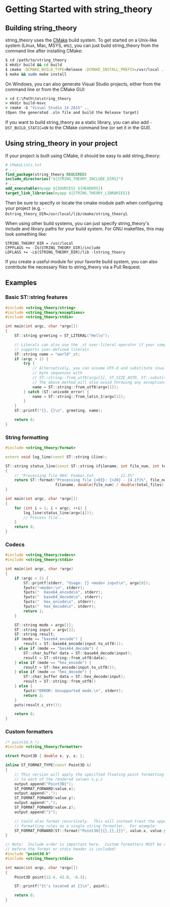 # Getting Started with string_theory

## Building string_theory

string_theory uses the [CMake](http://cmake.org) build system.  To get started
on a Unix-like system (Linux, Mac, MSYS, etc), you can just build string_theory
from the command line after installing CMake:

~~~bash
$ cd /path/to/string_theory
$ mkdir build && cd build
$ cmake -DCMAKE_BUILD_TYPE=Release -DCMAKE_INSTALL_PREFIX=/usr/local ..
$ make && sudo make install
~~~

On Windows, you can also generate Visual Studio projects, either from the
command line or from the CMake GUI:

~~~bat
> cd C:\Path\to\string_theory
> mkdir build-msvc
> cmake -G "Visual Studio 14 2015" ..
(Open the generated .sln file and build the Release target)
~~~

If you want to build string_theory as a static library, you can also add
`-DST_BUILD_STATIC=ON` to the CMake command line (or set it in the GUI).


## Using string_theory in your project

If your project is built using CMake, it should be easy to add string_theory:

~~~CMake
# CMakeLists.txt
# ...
find_package(string_theory REQUIRED)
include_directories("${STRING_THEORY_INCLUDE_DIRS}")
# ...
add_executable(myapp ${SOURCES} ${HEADERS})
target_link_libraries(myapp ${STRING_THEORY_LIBRARIES})
~~~

Then be sure to specify or locate the cmake module path when configuring your
project (e.g. `-Dstring_theory_DIR=/usr/local/lib/cmake/string_theory`).

When using other build systems, you can just specify string_theory's include
and library paths for your build system.  For GNU makefiles, this may look
something like:

~~~make
STRING_THEORY_DIR = /usr/local
CPPFLAGS += -I$(STRING_THEORY_DIR)/include
LDFLAGS += -L$(STRING_THEORY_DIR)/lib -lstring_theory
~~~

If you create a useful module for your favorite build system, you can also
contribute the necessary files to string_theory via a Pull Request.


## Examples

### Basic ST::string features

~~~c++
#include <string_theory/string>
#include <string_theory/exceptions>
#include <string_theory/stdio>

int main(int argc, char *argv[])
{
    ST::string greeting = ST_LITERAL("Hello");

    // Literals can also use the _st user-literal operator if your compiler
    // supports user-defined literals
    ST::string name = "world"_st;
    if (argc > 1) {
        try {
            // Alternatively, you can assume UTF-8 and substitute invalid
            // byte sequences with
            // ST::string::from_utf8(argv[1], ST_SIZE_AUTO, ST::substitute_invalid)
            // The above method will also avoid throwing any exceptions.
            name = ST::string::from_utf8(argv[1]);
        } catch (ST::unicode_error) {
            name = ST::string::from_latin_1(argv[1]);
        }
    }
    ST::printf("{}, {}\n", greeting, name);

    return 0;
}
~~~

### String formatting

~~~c++
#include <string_theory/format>

extern void log_line(const ST::string &line);

ST::string status_line(const ST::string &filename, int file_num, int total_files)
{
    // "Processing file 004: Foobar.txt          - 12.5%"
    return ST::format("Processing file {>03}: {<20} - {4.1f}%", file_num,
                      filename, double(file_num) / double(total_files));
}

int main(int argc, char *argv[])
{
    for (int i = 1; i < argc; ++i) {
        log_line(status_line(argv[i]));
        // Process file...
    }
    return 0;
}
~~~

### Codecs

~~~c++
#include <string_theory/codecs>
#include <string_theory/stdio>

int main(int argc, char *argv)
{
    if (argc < 2) {
        ST::printf(stderr, "Usage: {} <mode> input\n", argv[0]);
        fputs("<mode>:\n", stderr);
        fputs("  base64_encode\n", stderr);
        fputs("  base64_decode\n", stderr);
        fputs("  hex_encode\n", stderr);
        fputs("  hex_decode\n", stderr);
        return 1;
    }

    ST::string mode = argv[1];
    ST::string input = argv[2];
    ST::string result;
    if (mode == "base64_encode") {
        result = ST::base64_encode(input.to_utf8());
    } else if (mode == "base64_decode") {
        ST::char_buffer data = ST::base64_decode(input);
        result = ST::string::from_utf8(data);
    } else if (mode == "hex_encode") {
        result = ST::hex_encode(input.to_utf8());
    } else if (mode == "hex_decode") {
        ST::char_buffer data = ST::hex_decode(input);
        result = ST::string::from_utf8()
    } else {
        fputs("ERROR: Unsupported mode.\n", stderr);
        return 2;
    }
    puts(result.c_str());

    return 0;
}
~~~

### Custom formatters

~~~c++
/* point3d.h */
#include <string_theory/formatter>

struct Point3D { double x, y, z; };

inline ST_FORMAT_TYPE(const Point3D &)
{
    // This version will apply the specified floating point formatting rules
    // to each of the rendered values x,y,z
    output.append("Point3D{");
    ST_FORMAT_FORWARD(value.x);
    output.append(",");
    ST_FORMAT_FORWARD(value.y);
    output.append(",");
    ST_FORMAT_FORWARD(value.z);
    output.append("}");

    // Could also format recursively.  This will instead treat the upper-level
    // formatting rules as a single string formatter.  For example:
    ST_FORMAT_FORWARD(ST::format("Point3D{{{},{},{}}", value.x, value.y, value.z));
}
~~~

~~~c++
// Note:  Include order is important here.  Custom formatters MUST be declared
// before the format or stdio header is included!
#include "point3d.h"
#include <string_theory/stdio>

int main(int argc, char *argv[])
{
    Point3D point{12.4, 42.0, -6.3};

    ST::printf("It's located at {}\n", point);

    return 0;
}
~~~
